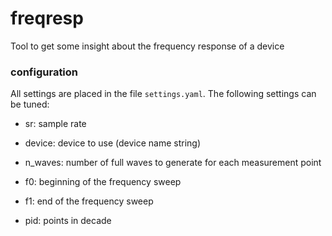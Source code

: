 # freqresp
Tool to get some insight about the frequency response of a device

### configuration
All settings are placed in the file `settings.yaml`. The following settings can be tuned:

- sr: sample rate
- device: device to use (device name string)
- n_waves: number of full waves to generate for each measurement point

- f0: beginning of the frequency sweep
- f1: end of the frequency sweep
- pid: points in decade 
